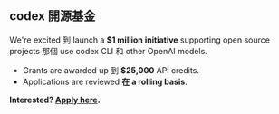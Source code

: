 ## codex 開源基金

We're excited 到 launch a **$1 million initiative** supporting open source projects 那個 use codex CLI 和 other OpenAI models.

- Grants are awarded up 到 **$25,000** API credits.
- Applications are reviewed **在 a rolling basis**.

**Interested? [Apply here](https://openai.com/form/codex-open-source-fund/).** 